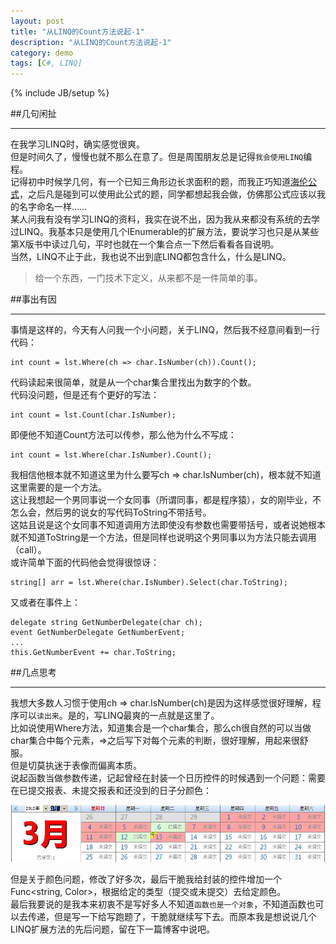 ```yaml
---
layout: post
title: "从LINQ的Count方法说起-1"
description: "从LINQ的Count方法说起-1"
category: demo
tags: [C#, LINQ]
---
```

{% include JB/setup %}

##几句闲扯

---

在我学习LINQ时，确实感觉很爽。  
但是时间久了，慢慢也就不那么在意了。但是周围朋友总是记得`我会使用LINQ`编程。  
记得初中时候学几何，有一个已知三角形边长求面积的题，而我正巧知道[海伦公式](http://baike.baidu.com/view/1279.htm)，之后凡是碰到可以使用此公式的题，同学都想起我会做，仿佛那公式应该以我的名字命名一样……  
某人问我有没有学习LINQ的资料，我实在说不出，因为我从来都没有系统的去学过LINQ。我基本只是使用几个IEnumerable<T>的扩展方法，要说学习也只是从某些第X版书中读过几句，平时也就在一个集合点一下然后看看各自说明。  
当然，LINQ不止于此，我也说不出到底LINQ都包含什么，什么是LINQ。  

> 给一个东西，一门技术下定义，从来都不是一件简单的事。  

##事出有因

---

事情是这样的，今天有人问我一个小问题，关于LINQ，然后我不经意间看到一行代码：  

    int count = lst.Where(ch => char.IsNumber(ch)).Count();

代码读起来很简单，就是从一个char集合里找出为数字的个数。  
代码没问题，但是还有个更好的写法：  

    int count = lst.Count(char.IsNumber);

即便他不知道Count方法可以传参，那么他为什么不写成：  

    int count = lst.Where(char.IsNumber).Count();

我相信他根本就不知道这里为什么要写ch => char.IsNumber(ch)，根本就不知道这里需要的是一个方法。  
这让我想起一个男同事说一个女同事（所谓同事，都是程序猿），女的刚毕业，不怎么会，然后男的说女的写代码ToString不带括号。  
这姑且说是这个女同事不知道调用方法即使没有参数也需要带括号，或者说她根本就不知道ToString是一个方法，但是同样也说明这个男同事以为方法只能去调用（call）。  
或许简单下面的代码他会觉得很惊讶：  

    string[] arr = lst.Where(char.IsNumber).Select(char.ToString);

又或者在事件上：  

    delegate string GetNumberDelegate(char ch);
    event GetNumberDelegate GetNumberEvent;
    ...
    this.GetNumberEvent += char.ToString;

##几点思考

---

我想大多数人习惯于使用ch => char.IsNumber(ch)是因为这样感觉很好理解，程序可以`读出来`。是的，写LINQ最爽的一点就是这里了。  
比如说使用Where方法，知道集合是一个char集合，那么ch很自然的可以当做char集合中每个元素，=>之后写下对每个元素的判断，很好理解，用起来很舒服。  
但是切莫执迷于表像而偏离本质。  
说起函数当做参数传递，记起曾经在封装一个日历控件的时候遇到一个问题：需要在已提交报表、未提交报表和还没到的日子分颜色：  

![日历控件](/image/linq/ucCalendar.gif)

但是关于颜色问题，修改了好多次，最后干脆我给封装的控件增加一个Func<string, Color>，根据给定的类型（提交或未提交）去给定颜色。  
最后我要说的是我本来初衷不是写好多人不知道`函数也是一个对象`，不知道函数也可以去传递，但是写一下给写跑题了，干脆就继续写下去。而原本我是想说说几个LINQ扩展方法的先后问题，留在下一篇博客中说吧。  

